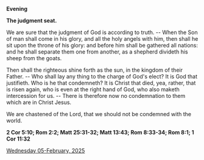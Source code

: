 **Evening**

**The judgment seat.**
 
We are sure that the judgment of God is according to truth. -- When the Son of man shall come in his glory, and all the holy angels with him, then shall he sit upon the throne of his glory: and before him shall be gathered all nations: and he shall separate them one from another, as a shepherd divideth his sheep from the goats.
 
Then shall the righteous shine forth as the sun, in the kingdom of their Father. -- Who shall lay any thing to the charge of God's elect? It is God that justifieth. Who is he that condemneth? It is Christ that died, yea, rather, that is risen again, who is even at the right hand of God, who also maketh intercession for us. -- There is therefore now no condemnation to them which are in Christ Jesus.
 
We are chastened of the Lord, that we should not be condemned with the world.  

**2 Cor 5:10; Rom 2:2; Matt 25:31-32; Matt 13:43; Rom 8:33-34; Rom 8:1; 1 Cor 11:32**

[Wednesday 05-February, 2025](https://t.me/daily_light)
